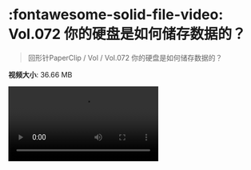 # :fontawesome-solid-file-video: Vol.072 你的硬盘是如何储存数据的？

> 回形针PaperClip / Vol / Vol.072 你的硬盘是如何储存数据的？

**视频大小**: 36.66 MB

<div class="video"><video src="https://file.hsyhx.top/archive/PaperClip/Vol/072.mp4" controls preload>🤔 您的浏览器不支持 video 标签</video></div>